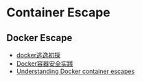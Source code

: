 # Container Escape

## Docker Escape
* [docker逃逸初探](http://botasky.cc/?p=107)
* [Docker容器安全实践](https://www.secrss.com/articles/7016)
*  [Understanding Docker container escapes](https://blog.trailofbits.com/2019/07/19/understanding-docker-container-escapes/)